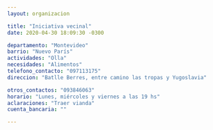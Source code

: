 ```yaml
---
layout: organizacion

title: "Iniciativa vecinal"
date: 2020-04-30 18:09:30 -0300

departamento: "Montevideo"
barrio: "Nuevo París"
actividades: "Olla"
necesidades: "Alimentos"
telefono_contacto: "097113175"
direccion: "Batlle Berres, entre camino las tropas y Yugoslavia"

otros_contactos: "093846063"
horario: "Lunes, miércoles y viernes a las 19 hs"
aclaraciones: "Traer vianda"
cuenta_bancaria: ""

---
```

